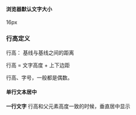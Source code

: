 #### 浏览器默认文字大小
16px

### 行高定义
行高： 基线与基线之间的距离  

行高 = 文字高度 + 上下边距

行高、字号，一般都是偶数。
#### 单行文本居中
**一行文字** 行高和父元素高度一致的时候，垂直居中显示

```html

```